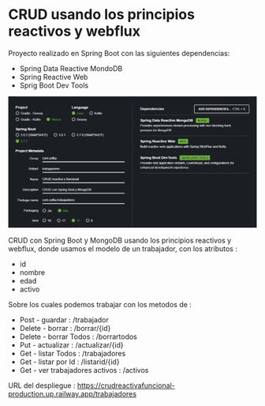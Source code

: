 # CRUD usando los principios reactivos y webflux

Proyecto realizado en Spring Boot con las siguientes dependencias:

* Spring Data Reactive MondoDB
* Spring Reactive Web
* Sprig Boot Dev Tools

![](src/main/resources/img/springInitializer.png)

CRUD con Spring Boot y MongoDB usando los principios reactivos y webflux,
donde usamos el modelo de un trabajador, con los atributos :

* id
* nombre
* edad
* activo

Sobre los cuales podemos trabajar con los metodos de :

* Post - guardar : /trabajador
* Delete - borrar  : /borrar/{id}
* Delete - borrar Todos : /borrartodos
* Put - actualizar : /actualizar/{id}
* Get - listar Todos : /trabajadores
* Get - listar por Id : /listarid/{id}
* Get - ver trabajadores activos : /activos

URL del despliegue : https://crudreactivafuncional-production.up.railway.app/trabajadores